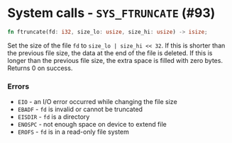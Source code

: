 # System calls - `SYS_FTRUNCATE` (#93)

```rust
fn ftruncate(fd: i32, size_lo: usize, size_hi: usize) -> isize;
```

Set the size of the file `fd` to `size_lo | size_hi << 32`. If this is shorter
than the previous file size, the data at the end of the file is deleted.
If this is longer than the previous file size, the extra space is filled with zero bytes.
Returns 0 on success.

### Errors

- `EIO` - an I/O error occurred while changing the file size
- `EBADF` - `fd` is invalid or cannot be truncated
- `EISDIR` - `fd` is a directory
- `ENOSPC` - not enough space on device to extend file
- `EROFS` - `fd` is in a read-only file system

